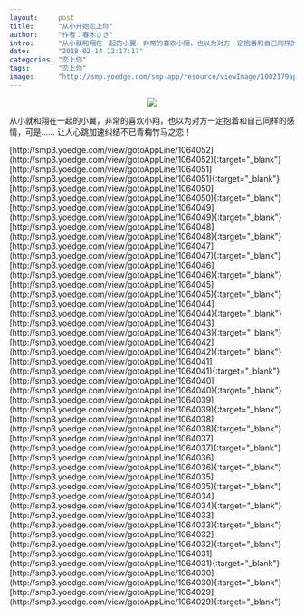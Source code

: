 ```yaml
---
layout:     post
title:      "从小开始恋上你"
author:     "作者：春木さき"
intro:      "从小就和翔在一起的小翼，非常的喜欢小翔，也以为对方一定抱着和自己同样的感情，可是…… 让人心跳加速纠结不已青梅竹马之恋！"
date:       "2018-02-14 12:17:17"
categories: "恋上你"
tags:       "恋上你"
image:      "http://smp.yoedge.com/smp-app/resource/viewImage/1002179appline.png"
---
```

<div style="text-align: center">
<p><img src="http://smp.yoedge.com/smp-app/resource/viewImage/1002179appline.png"/></p>
</div>
<p class="post-meta">
<span>从小就和翔在一起的小翼，非常的喜欢小翔，也以为对方一定抱着和自己同样的感情，可是…… 让人心跳加速纠结不已青梅竹马之恋！</span>
</p>
[http://smp3.yoedge.com/view/gotoAppLine/1064052](http://smp3.yoedge.com/view/gotoAppLine/1064052){:target="_blank"}
[http://smp3.yoedge.com/view/gotoAppLine/1064051](http://smp3.yoedge.com/view/gotoAppLine/1064051){:target="_blank"}
[http://smp3.yoedge.com/view/gotoAppLine/1064050](http://smp3.yoedge.com/view/gotoAppLine/1064050){:target="_blank"}
[http://smp3.yoedge.com/view/gotoAppLine/1064049](http://smp3.yoedge.com/view/gotoAppLine/1064049){:target="_blank"}
[http://smp3.yoedge.com/view/gotoAppLine/1064048](http://smp3.yoedge.com/view/gotoAppLine/1064048){:target="_blank"}
[http://smp3.yoedge.com/view/gotoAppLine/1064047](http://smp3.yoedge.com/view/gotoAppLine/1064047){:target="_blank"}
[http://smp3.yoedge.com/view/gotoAppLine/1064046](http://smp3.yoedge.com/view/gotoAppLine/1064046){:target="_blank"}
[http://smp3.yoedge.com/view/gotoAppLine/1064045](http://smp3.yoedge.com/view/gotoAppLine/1064045){:target="_blank"}
[http://smp3.yoedge.com/view/gotoAppLine/1064044](http://smp3.yoedge.com/view/gotoAppLine/1064044){:target="_blank"}
[http://smp3.yoedge.com/view/gotoAppLine/1064043](http://smp3.yoedge.com/view/gotoAppLine/1064043){:target="_blank"}
[http://smp3.yoedge.com/view/gotoAppLine/1064042](http://smp3.yoedge.com/view/gotoAppLine/1064042){:target="_blank"}
[http://smp3.yoedge.com/view/gotoAppLine/1064041](http://smp3.yoedge.com/view/gotoAppLine/1064041){:target="_blank"}
[http://smp3.yoedge.com/view/gotoAppLine/1064040](http://smp3.yoedge.com/view/gotoAppLine/1064040){:target="_blank"}
[http://smp3.yoedge.com/view/gotoAppLine/1064039](http://smp3.yoedge.com/view/gotoAppLine/1064039){:target="_blank"}
[http://smp3.yoedge.com/view/gotoAppLine/1064038](http://smp3.yoedge.com/view/gotoAppLine/1064038){:target="_blank"}
[http://smp3.yoedge.com/view/gotoAppLine/1064037](http://smp3.yoedge.com/view/gotoAppLine/1064037){:target="_blank"}
[http://smp3.yoedge.com/view/gotoAppLine/1064036](http://smp3.yoedge.com/view/gotoAppLine/1064036){:target="_blank"}
[http://smp3.yoedge.com/view/gotoAppLine/1064035](http://smp3.yoedge.com/view/gotoAppLine/1064035){:target="_blank"}
[http://smp3.yoedge.com/view/gotoAppLine/1064034](http://smp3.yoedge.com/view/gotoAppLine/1064034){:target="_blank"}
[http://smp3.yoedge.com/view/gotoAppLine/1064033](http://smp3.yoedge.com/view/gotoAppLine/1064033){:target="_blank"}
[http://smp3.yoedge.com/view/gotoAppLine/1064032](http://smp3.yoedge.com/view/gotoAppLine/1064032){:target="_blank"}
[http://smp3.yoedge.com/view/gotoAppLine/1064031](http://smp3.yoedge.com/view/gotoAppLine/1064031){:target="_blank"}
[http://smp3.yoedge.com/view/gotoAppLine/1064030](http://smp3.yoedge.com/view/gotoAppLine/1064030){:target="_blank"}
[http://smp3.yoedge.com/view/gotoAppLine/1064029](http://smp3.yoedge.com/view/gotoAppLine/1064029){:target="_blank"}


